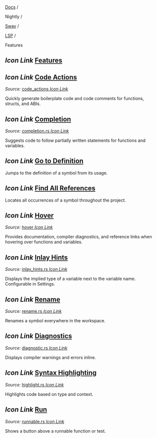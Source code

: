 [Docs](https://docs.fuel.network/) /

Nightly  /

[Sway](https://docs.fuel.network/docs/nightly/sway/) /

[LSP](https://docs.fuel.network/docs/nightly/sway/lsp/) /

Features

## _Icon Link_ [Features](https://docs.fuel.network/docs/nightly/sway/lsp/features/\#features)

## _Icon Link_ [Code Actions](https://docs.fuel.network/docs/nightly/sway/lsp/features/\#code-actions)

_Source:_ [code\_actions _Icon Link_](https://github.com/FuelLabs/sway/tree/v0.67.0/sway-lsp/src/capabilities/code_actions)

Quickly generate boilerplate code and code comments for functions, structs, and ABIs.

## _Icon Link_ [Completion](https://docs.fuel.network/docs/nightly/sway/lsp/features/\#completion)

_Source:_ [completion.rs _Icon Link_](https://github.com/FuelLabs/sway/blob/v0.67.0/sway-lsp/src/capabilities/completion.rs)

Suggests code to follow partially written statements for functions and variables.

## _Icon Link_ [Go to Definition](https://docs.fuel.network/docs/nightly/sway/lsp/features/\#go-to-definition)

Jumps to the definition of a symbol from its usage.

## _Icon Link_ [Find All References](https://docs.fuel.network/docs/nightly/sway/lsp/features/\#find-all-references)

Locates all occurrences of a symbol throughout the project.

## _Icon Link_ [Hover](https://docs.fuel.network/docs/nightly/sway/lsp/features/\#hover)

_Source:_ [hover _Icon Link_](https://github.com/FuelLabs/sway/tree/v0.67.0/sway-lsp/src/capabilities/hover)

Provides documentation, compiler diagnostics, and reference links when hovering over functions and variables.

## _Icon Link_ [Inlay Hints](https://docs.fuel.network/docs/nightly/sway/lsp/features/\#inlay-hints)

_Source:_ [inlay\_hints.rs _Icon Link_](https://github.com/FuelLabs/sway/blob/v0.67.0/sway-lsp/src/capabilities/inlay_hints.rs)

Displays the implied type of a variable next to the variable name. Configurable in Settings.

## _Icon Link_ [Rename](https://docs.fuel.network/docs/nightly/sway/lsp/features/\#rename)

_Source:_ [rename.rs _Icon Link_](https://github.com/FuelLabs/sway/blob/v0.67.0/sway-lsp/src/capabilities/rename.rs)

Renames a symbol everywhere in the workspace.

## _Icon Link_ [Diagnostics](https://docs.fuel.network/docs/nightly/sway/lsp/features/\#diagnostics)

_Source:_ [diagnostic.rs _Icon Link_](https://github.com/FuelLabs/sway/blob/v0.67.0/sway-lsp/src/capabilities/diagnostic.rs)

Displays compiler warnings and errors inline.

## _Icon Link_ [Syntax Highlighting](https://docs.fuel.network/docs/nightly/sway/lsp/features/\#syntax-highlighting)

_Source:_ [highlight.rs _Icon Link_](https://github.com/FuelLabs/sway/blob/v0.67.0/sway-lsp/src/capabilities/highlight.rs)

Highlights code based on type and context.

## _Icon Link_ [Run](https://docs.fuel.network/docs/nightly/sway/lsp/features/\#run)

_Source:_ [runnable.rs _Icon Link_](https://github.com/FuelLabs/sway/blob/v0.67.0/sway-lsp/src/capabilities/runnable.rs)

Shows a button above a runnable function or test.